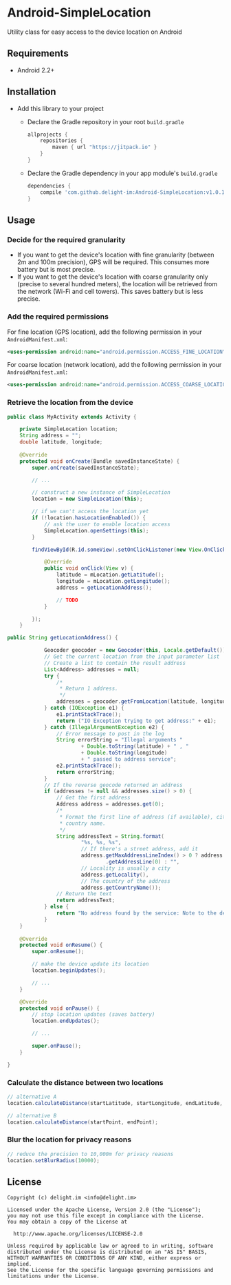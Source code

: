 # Android-SimpleLocation

Utility class for easy access to the device location on Android

## Requirements

 * Android 2.2+

## Installation

 * Add this library to your project
   * Declare the Gradle repository in your root `build.gradle`

     ```gradle
     allprojects {
         repositories {
             maven { url "https://jitpack.io" }
         }
     }
     ```

   * Declare the Gradle dependency in your app module's `build.gradle`

     ```gradle
     dependencies {
         compile 'com.github.delight-im:Android-SimpleLocation:v1.0.1'
     }
     ```

## Usage

### Decide for the required granularity

 * If you want to get the device's location with fine granularity (between 2m and 100m precision), GPS will be required. This consumes more battery but is most precise.
 * If you want to get the device's location with coarse granularity only (precise to several hundred meters), the location will be retrieved from the network (Wi-Fi and cell towers). This saves battery but is less precise.

### Add the required permissions

For fine location (GPS location), add the following permission in your `AndroidManifest.xml`:

```xml
<uses-permission android:name="android.permission.ACCESS_FINE_LOCATION" />
```

For coarse location (network location), add the following permission in your `AndroidManifest.xml`:

```xml
<uses-permission android:name="android.permission.ACCESS_COARSE_LOCATION" />
```

### Retrieve the location from the device

```java
public class MyActivity extends Activity {

    private SimpleLocation location;
    String address = "";
    double latitude, longitude;
    
    @Override
    protected void onCreate(Bundle savedInstanceState) {
        super.onCreate(savedInstanceState);

        // ...

        // construct a new instance of SimpleLocation
        location = new SimpleLocation(this);

        // if we can't access the location yet
        if (!location.hasLocationEnabled()) {
            // ask the user to enable location access
            SimpleLocation.openSettings(this);
        }

        findViewById(R.id.someView).setOnClickListener(new View.OnClickListener() {

            @Override
            public void onClick(View v) {
                latitude = mLocation.getLatitude();
                longitude = mLocation.getLongitude();
		        address = getLocationAddress();

                // TODO
            }

        });
    }

public String getLocationAddress() {

			Geocoder geocoder = new Geocoder(this, Locale.getDefault());
			// Get the current location from the input parameter list
			// Create a list to contain the result address
			List<Address> addresses = null;
			try {
				/*
				 * Return 1 address.
				 */
				addresses = geocoder.getFromLocation(latitude, longitude, 1);
			} catch (IOException e1) {
				e1.printStackTrace();
				return ("IO Exception trying to get address:" + e1);
			} catch (IllegalArgumentException e2) {
				// Error message to post in the log
				String errorString = "Illegal arguments "
						+ Double.toString(latitude) + " , "
						+ Double.toString(longitude)
						+ " passed to address service";
				e2.printStackTrace();
				return errorString;
			}
			// If the reverse geocode returned an address
			if (addresses != null && addresses.size() > 0) {
				// Get the first address
				Address address = addresses.get(0);
				/*
				 * Format the first line of address (if available), city, and
				 * country name.
				 */
				String addressText = String.format(
						"%s, %s, %s",
						// If there's a street address, add it
						address.getMaxAddressLineIndex() > 0 ? address
								.getAddressLine(0) : "",
						// Locality is usually a city
						address.getLocality(),
						// The country of the address
						address.getCountryName());
				// Return the text
				return addressText;
			} else {
				return "No address found by the service: Note to the developers, If no address is found by google itself, there is nothing you can do about it.";
			}
	}
	
    @Override
    protected void onResume() {
        super.onResume();

        // make the device update its location
        location.beginUpdates();

        // ...
    }

    @Override
    protected void onPause() {
        // stop location updates (saves battery)
        location.endUpdates();

        // ...

        super.onPause();
    }

}
```


### Calculate the distance between two locations

```java
// alternative A
location.calculateDistance(startLatitude, startLongitude, endLatitude, endLongitude);

// alternative B
location.calculateDistance(startPoint, endPoint);
```

### Blur the location for privacy reasons

```java
// reduce the precision to 10,000m for privacy reasons
location.setBlurRadius(10000);
```

## License

```
Copyright (c) delight.im <info@delight.im>

Licensed under the Apache License, Version 2.0 (the "License");
you may not use this file except in compliance with the License.
You may obtain a copy of the License at

  http://www.apache.org/licenses/LICENSE-2.0

Unless required by applicable law or agreed to in writing, software
distributed under the License is distributed on an "AS IS" BASIS,
WITHOUT WARRANTIES OR CONDITIONS OF ANY KIND, either express or implied.
See the License for the specific language governing permissions and
limitations under the License.
```
